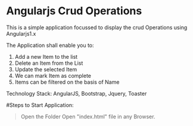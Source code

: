 # Angularjs Crud Operations

This is a simple application focussed to display the crud Operations using Angularjs1.x

The Application shall enable you to:

1. Add a new Item to the list
2. Delete an Item from the List
3. Update the selected Item
4. We can mark Item as complete
5. Items can be filtered on the basis of Name

Technology Stack: AngularJS, Bootstrap, Jquery, Toaster

#Steps to Start Application:
> Open the Folder
> Open "index.html" file in any Browser.
